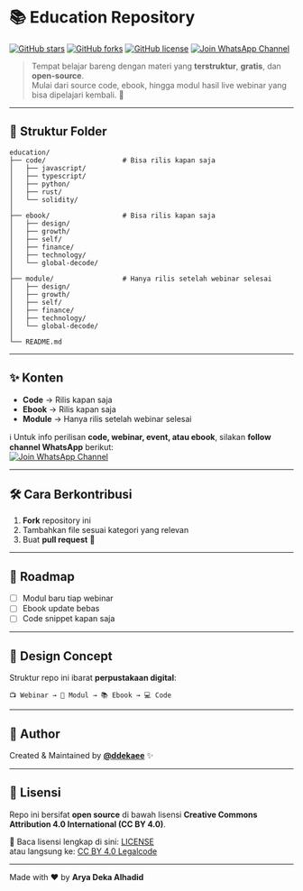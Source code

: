 # 📚 Education Repository

[![GitHub stars](https://img.shields.io/github/stars/ddekaee/education?style=for-the-badge)](https://github.com/ddekaee/education/stargazers)
[![GitHub forks](https://img.shields.io/github/forks/ddekaee/education?style=for-the-badge)](https://github.com/ddekaee/education/network/members)
[![GitHub license](https://img.shields.io/github/license/ddekaee/education?style=for-the-badge)](./LICENSE)
[![Join WhatsApp Channel](https://img.shields.io/badge/WhatsApp-Follow%20Channel-green?style=for-the-badge&logo=whatsapp)](https://whatsapp.com/channel/0029Vb6A4uc4yltXMbefSK07)

> Tempat belajar bareng dengan materi yang **terstruktur**, **gratis**, dan **open-source**.  
> Mulai dari source code, ebook, hingga modul hasil live webinar yang bisa dipelajari kembali. 🚀  

---

## 📂 Struktur Folder

```
education/
├── code/                   # Bisa rilis kapan saja
│   ├── javascript/
│   ├── typescript/
│   ├── python/
│   ├── rust/
│   └── solidity/
│
├── ebook/                  # Bisa rilis kapan saja
│   ├── design/
│   ├── growth/
│   ├── self/
│   ├── finance/
│   ├── technology/
│   └── global-decode/
│
├── module/                 # Hanya rilis setelah webinar selesai
│   ├── design/
│   ├── growth/
│   ├── self/
│   ├── finance/
│   ├── technology/
│   └── global-decode/
│
└── README.md
```

---

## ✨ Konten

- **Code** → Rilis kapan saja  
- **Ebook** → Rilis kapan saja  
- **Module** → Hanya rilis setelah webinar selesai  

ℹ️ Untuk info perilisan **code, webinar, event, atau ebook**, silakan **follow channel WhatsApp** berikut:  
[![Join WhatsApp Channel](https://img.shields.io/badge/WhatsApp-Follow%20Channel-green?style=for-the-badge&logo=whatsapp)](https://whatsapp.com/channel/0029Vb6A4uc4yltXMbefSK07)

---

## 🛠️ Cara Berkontribusi

1. **Fork** repository ini  
2. Tambahkan file sesuai kategori yang relevan  
3. Buat **pull request** 🚀  

---

## 📅 Roadmap

- [ ] Modul baru tiap webinar  
- [ ] Ebook update bebas  
- [ ] Code snippet kapan saja  

---

## 🎨 Design Concept

Struktur repo ini ibarat **perpustakaan digital**:  
```
📺 Webinar → 📘 Modul → 📚 Ebook → 💻 Code
```

---

## 👤 Author

Created & Maintained by **[@ddekaee](https://github.com/ddekaee)** ✨  

---

## 📜 Lisensi

Repo ini bersifat **open source** di bawah lisensi **Creative Commons Attribution 4.0 International (CC BY 4.0)**.  

📖 Baca lisensi lengkap di sini: [LICENSE](./LICENSE)  
atau langsung ke: [CC BY 4.0 Legalcode](https://creativecommons.org/licenses/by/4.0/legalcode)  

---

Made with ❤️ by **Arya Deka Alhadid**
